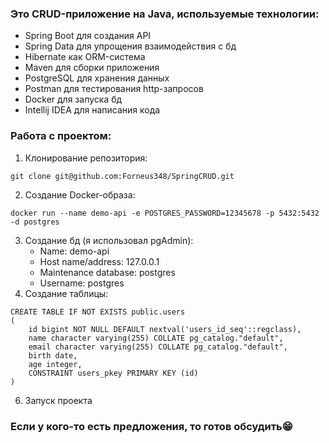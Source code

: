 ### Это CRUD-приложение на Java, используемые технологии:
  - Spring Boot для создания API
  - Spring Data для упрощения взаимодействия с бд
  - Hibernate как ORM-система
  - Maven для сборки приложения
  - PostgreSQL для хранения данных
  - Postman для тестирования http-запросов
  - Docker для запуска бд
  - Intellij IDEA для написания кода
### Работа с проектом:
1. Клонирование репозитория:
<pre class="language-bash"><code>git clone git@github.com:Forneus348/SpringCRUD.git</code></pre>
2. Создание Docker-образа:
<pre class="language-bash"><code>docker run --name demo-api -e POSTGRES_PASSWORD=12345678 -p 5432:5432 -d postgres</code></pre>
3. Создание бд (я использовал pgAdmin):
    - Name: demo-api
    - Host name/address: 127.0.0.1
    - Maintenance database: postgres
    - Username: postgres
5. Создание таблицы:
<pre class="language-bash"><code>CREATE TABLE IF NOT EXISTS public.users
(
    id bigint NOT NULL DEFAULT nextval('users_id_seq'::regclass),
    name character varying(255) COLLATE pg_catalog."default",
    email character varying(255) COLLATE pg_catalog."default",
    birth date,
    age integer,
    CONSTRAINT users_pkey PRIMARY KEY (id)
)</code></pre>
6. Запуск проекта
### Если у кого-то есть предложения, то готов обсудить😁
    
